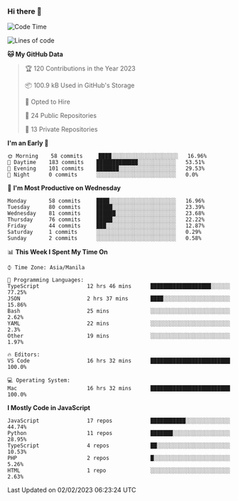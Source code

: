 ### Hi there 👋

<!--START_SECTION:waka-->
![Code Time](http://img.shields.io/badge/Code%20Time-47%20hrs%208%20mins-blue)

![Lines of code](https://img.shields.io/badge/From%20Hello%20World%20I%27ve%20Written-74%20Thousand%20lines%20of%20code-blue)

**🐱 My GitHub Data** 

> 🏆 120 Contributions in the Year 2023
 > 
> 📦 100.9 kB Used in GitHub's Storage 
 > 
> 💼 Opted to Hire
 > 
> 📜 24 Public Repositories 
 > 
> 🔑 13 Private Repositories  
 > 
**I'm an Early 🐤** 

```text
🌞 Morning    58 commits     ████░░░░░░░░░░░░░░░░░░░░░   16.96% 
🌆 Daytime    183 commits    █████████████░░░░░░░░░░░░   53.51% 
🌃 Evening    101 commits    ███████░░░░░░░░░░░░░░░░░░   29.53% 
🌙 Night      0 commits      ░░░░░░░░░░░░░░░░░░░░░░░░░   0.0%

```
📅 **I'm Most Productive on Wednesday** 

```text
Monday       58 commits     ████░░░░░░░░░░░░░░░░░░░░░   16.96% 
Tuesday      80 commits     █████░░░░░░░░░░░░░░░░░░░░   23.39% 
Wednesday    81 commits     ██████░░░░░░░░░░░░░░░░░░░   23.68% 
Thursday     76 commits     █████░░░░░░░░░░░░░░░░░░░░   22.22% 
Friday       44 commits     ███░░░░░░░░░░░░░░░░░░░░░░   12.87% 
Saturday     1 commits      ░░░░░░░░░░░░░░░░░░░░░░░░░   0.29% 
Sunday       2 commits      ░░░░░░░░░░░░░░░░░░░░░░░░░   0.58%

```


📊 **This Week I Spent My Time On** 

```text
⌚︎ Time Zone: Asia/Manila

💬 Programming Languages: 
TypeScript               12 hrs 46 mins      ███████████████████░░░░░░   77.25% 
JSON                     2 hrs 37 mins       ████░░░░░░░░░░░░░░░░░░░░░   15.86% 
Bash                     25 mins             ░░░░░░░░░░░░░░░░░░░░░░░░░   2.62% 
YAML                     22 mins             ░░░░░░░░░░░░░░░░░░░░░░░░░   2.3% 
Other                    19 mins             ░░░░░░░░░░░░░░░░░░░░░░░░░   1.97%

🔥 Editors: 
VS Code                  16 hrs 32 mins      █████████████████████████   100.0%

💻 Operating System: 
Mac                      16 hrs 32 mins      █████████████████████████   100.0%

```

**I Mostly Code in JavaScript** 

```text
JavaScript               17 repos            ███████████░░░░░░░░░░░░░░   44.74% 
Python                   11 repos            ███████░░░░░░░░░░░░░░░░░░   28.95% 
TypeScript               4 repos             ██░░░░░░░░░░░░░░░░░░░░░░░   10.53% 
PHP                      2 repos             █░░░░░░░░░░░░░░░░░░░░░░░░   5.26% 
HTML                     1 repo              ░░░░░░░░░░░░░░░░░░░░░░░░░   2.63%

```



 Last Updated on 02/02/2023 06:23:24 UTC
<!--END_SECTION:waka-->
